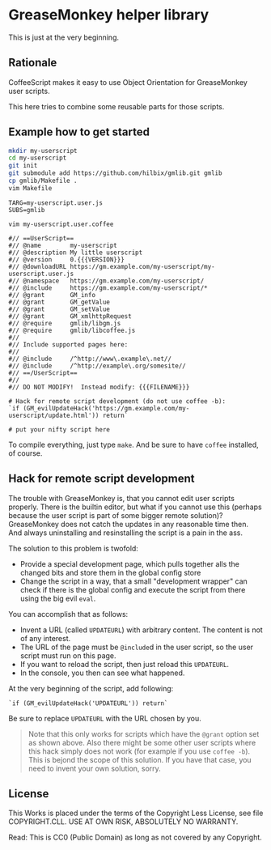 # GreaseMonkey helper library

This is just at the very beginning.

## Rationale

CoffeeScript makes it easy to use Object Orientation for GreaseMonkey user scripts.

This here tries to combine some reusable parts for those scripts.

## Example how to get started

```bash
mkdir my-userscript
cd my-userscript
git init
git submodule add https://github.com/hilbix/gmlib.git gmlib
cp gmlib/Makefile .
vim Makefile
```
```
TARG=my-userscript.user.js
SUBS=gmlib
```
```
vim my-userscript.user.coffee
```
```
#// ==UserScript==
#// @name        my-userscript
#// @description My little userscript
#// @version     0.{{{VERSION}}}
#// @downloadURL https://gm.example.com/my-userscript/my-userscript.user.js
#// @namespace   https://gm.example.com/my-userscript/
#// @include     https://gm.example.com/my-userscript/*
#// @grant       GM_info
#// @grant       GM_getValue
#// @grant       GM_setValue
#// @grant       GM_xmlhttpRequest
#// @require     gmlib/libgm.js
#// @require     gmlib/libcoffee.js
#//
#// Include supported pages here:
#//
#// @include     /^http://www\.example\.net//
#// @include     /^http://example\.org/somesite//
#// ==/UserScript==
#//
#// DO NOT MODIFY!  Instead modify: {{{FILENAME}}}

# Hack for remote script development (do not use coffee -b):
`if (GM_evilUpdateHack('https://gm.example.com/my-userscript/update.html')) return`

# put your nifty script here
```

To compile everything, just type `make`.  And be sure to have `coffee` installed, of course.


## Hack for remote script development

The trouble with GreaseMonkey is, that you cannot edit user scripts properly.  There is the builtin editor, but what if you cannot use this (perhaps because the user script is part of some bigger remote solution)?  GreaseMonkey does not catch the updates in any reasonable time then.  And always uninstalling and resinstalling the script is a pain in the ass.

The solution to this problem is twofold:

- Provide a special development page, which pulls together alls the changed bits and store them in the global config store
- Change the script in a way, that a small "development wrapper" can check if there is the global config and execute the script from there using the big evil `eval`.

You can accomplish that as follows:
- Invent a URL (called `UPDATEURL`) with arbitrary content.  The content is not of any interest.
- The URL of the page must be `@include`d in the user script, so the user script must run on this page.
- If you want to reload the script, then just reload this `UPDATEURL`.
- In the console, you then can see what happened.

At the very beginning of the script, add following:

```
`if (GM_evilUpdateHack('UPDATEURL')) return`
```

Be sure to replace `UPDATEURL` with the URL chosen by you.

> Note that this only works for scripts which have the `@grant` option set as shown above.
> Also there might be some other user scripts where this hack simply does not work (for example if you use `coffee -b`).
> This is bejond the scope of this solution.  If you have that case, you need to invent your own solution, sorry.


## License

This Works is placed under the terms of the Copyright Less License,
see file COPYRIGHT.CLL.  USE AT OWN RISK, ABSOLUTELY NO WARRANTY.

Read:  This is CC0 (Public Domain) as long as not covered by any Copyright.
